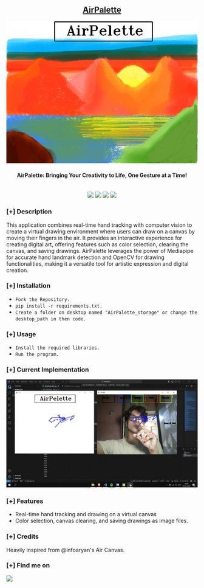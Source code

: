 <h2 align="center"><u>AirPalette</u></h2>

![AirPalette: Bringing Your Creativity to Life, One Gesture at a Time!](https://github.com/Sleekfern/AirPalette/blob/26cb992f98d206235aa7ae8d7bd363b58be96eb8/images/banner3.PNG)
<h4 align="center"> AirPalette: Bringing Your Creativity to Life, One Gesture at a Time! </h4>

<p align="center">
<br>
    <img src="https://img.shields.io/badge/Author-Arman Siddiqui-magenta?style=flat-square">
    <img src="https://img.shields.io/badge/Open%20Source-Yes-orange?style=flat-square">
    <img src="https://img.shields.io/badge/Maintained-Yes-cyan?style=flat-square">
    <img src="https://img.shields.io/badge/Written%20In-Python-blue?style=flat-square">
</p>

### [+] Description
This application combines real-time hand tracking with computer vision to create a virtual drawing environment where users can draw on a canvas by moving their fingers in the air. It provides an interactive experience for creating digital art, offering features such as color selection, clearing the canvas, and saving drawings. AirPalette leverages the power of Mediapipe for accurate hand landmark detection and OpenCV for drawing functionalities, making it a versatile tool for artistic expression and digital creation.

### [+] Installation
 - `Fork the Repository.`
 - `pip install -r requirements.txt.`
 - `Create a folder on desktop named "AirPalette_storage" or change the desktop_path in then code.`

### [+] Usage
 - `Install the required libraries.`
 - `Run the program.`

### [+] Current Implementation
![screenshot](https://github.com/Sleekfern/AirPalette/blob/26cb992f98d206235aa7ae8d7bd363b58be96eb8/images/2nd%20version%20implementation.jpg)

### [+] Features
 - Real-time hand tracking and drawing on a virtual canvas
 - Color selection, canvas clearing, and saving drawings as image files.

### [+] Credits 
 Heavily inspired from @infoaryan's Air Canvas.

### [+] Find me on 
<a href="mailto:armkhan12e@gmail.com" target="_blank"><img src="https://img.shields.io/badge/Email-armkhan12e@gmail.com-blue?style=for-the-badge&logo=gmail"></a>

